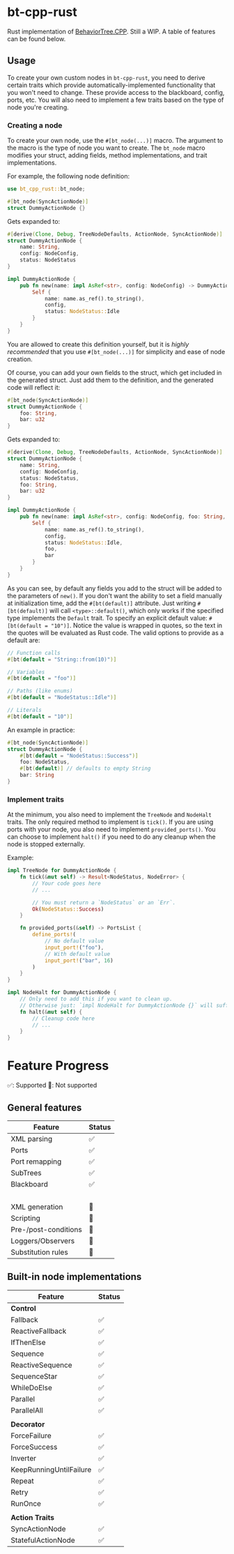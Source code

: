 # bt-cpp-rust

Rust implementation of [BehaviorTree.CPP](https://github.com/BehaviorTree/BehaviorTree.CPP). Still a WIP. A table of features can be found below.

## Usage

To create your own custom nodes in `bt-cpp-rust`, you need to derive certain traits which provide automatically-implemented functionality that you won't need to change. These provide access to the blackboard, config, ports, etc. You will also need to implement a few traits based on the type of node you're creating.

### Creating a node

To create your own node, use the `#[bt_node(...)]` macro. The argument to the macro is the type of node you want to create. The `bt_node` macro modifies your struct, adding fields, method implementations, and trait implementations.

For example, the following node definition:

```rust
use bt_cpp_rust::bt_node;

#[bt_node(SyncActionNode)]
struct DummyActionNode {}
```

Gets expanded to:

```rust
#[derive(Clone, Debug, TreeNodeDefaults, ActionNode, SyncActionNode)]
struct DummyActionNode {
    name: String,
    config: NodeConfig,
    status: NodeStatus
}

impl DummyActionNode {
    pub fn new(name: impl AsRef<str>, config: NodeConfig) -> DummyActionNode {
        Self {
            name: name.as_ref().to_string(),
            config,
            status: NodeStatus::Idle
        }
    }
}
```

You are allowed to create this definition yourself, but it is _highly recommended_ that you use `#[bt_node(...)]` for simplicity and ease of node creation.

Of course, you can add your own fields to the struct, which get included in the generated struct. Just add them to the definition, and the generated code will reflect it:

```rust
#[bt_node(SyncActionNode)]
struct DummyActionNode {
    foo: String,
    bar: u32
}
```

Gets expanded to:

```rust
#[derive(Clone, Debug, TreeNodeDefaults, ActionNode, SyncActionNode)]
struct DummyActionNode {
    name: String,
    config: NodeConfig,
    status: NodeStatus,
    foo: String,
    bar: u32
}

impl DummyActionNode {
    pub fn new(name: impl AsRef<str>, config: NodeConfig, foo: String, bar: u32) -> DummyActionNode {
        Self {
            name: name.as_ref().to_string(),
            config,
            status: NodeStatus::Idle,
            foo,
            bar
        }
    }
}
```

As you can see, by default any fields you add to the struct will be added to the parameters of `new()`. If you don't want the ability to set a field manually at initialization time, add the `#[bt(default)]` attribute. Just writing `#[bt(default)]` will call `<type>::default()`, which only works if the specified type implements the `Default` trait. To specify an explicit default value: `#[bt(default = "10")]`. Notice the value is wrapped in quotes, so the text in the quotes will be evaluated as Rust code. The valid options to provide as a default are:

```rust
// Function calls
#[bt(default = "String::from(10)")]

// Variables
#[bt(default = "foo")]

// Paths (like enums)
#[bt(default = "NodeStatus::Idle")]

// Literals
#[bt(default = "10")]
```

An example in practice:

```rust
#[bt_node(SyncActionNode)]
struct DummyActionNode {
    #[bt(default = "NodeStatus::Success")]
    foo: NodeStatus,
    #[bt(default)] // defaults to empty String
    bar: String
}
```

### Implement traits

At the minimum, you also need to implement the `TreeNode` and `NodeHalt` traits. The only required method to implement is `tick()`. If you are using ports with your node, you also need to implement `provided_ports()`. You can choose to implement `halt()` if you need to do any cleanup when the node is stopped externally.

Example:

```rust
impl TreeNode for DummyActionNode {
    fn tick(&mut self) -> Result<NodeStatus, NodeError> {
        // Your code goes here
        // ...

        // You must return a `NodeStatus` or an `Err`.
        Ok(NodeStatus::Success)
    }

    fn provided_ports(&self) -> PortsList {
        define_ports!(
            // No default value
            input_port!("foo"),
            // With default value 
            input_port!("bar", 16)
        )
    }
}

impl NodeHalt for DummyActionNode {
    // Only need to add this if you want to clean up.
    // Otherwise just: `impl NodeHalt for DummyActionNode {}` will suffice.
    fn halt(&mut self) {
        // Cleanup code here
        // ...
    }
}
```

# Feature Progress

✅: Supported
🔴: Not supported

## General features

| Feature              | Status |
| -------------------- | ------ |
| XML parsing          | ✅     |
| Ports                | ✅     |
| Port remapping       | ✅     |
| SubTrees             | ✅     |
| Blackboard           | ✅     |
| &nbsp;               |        |
| XML generation       | 🔴    |
| Scripting            | 🔴    |
| Pre-/post-conditions | 🔴    |
| Loggers/Observers    | 🔴    |
| Substitution rules   | 🔴    |

## Built-in node implementations

| Feature                 | Status |
| ----------------------- | ------ |
| __Control__             |        |
| Fallback                | ✅     |
| ReactiveFallback        | ✅     |
| IfThenElse              | ✅     |
| Sequence                | ✅     |
| ReactiveSequence        | ✅     |
| SequenceStar            | ✅     |
| WhileDoElse             | ✅     |
| Parallel                | ✅     |
| ParallelAll             | ✅     |
|                         |        |
| __Decorator__           |        |
| ForceFailure            | ✅     |
| ForceSuccess            | ✅     |
| Inverter                | ✅     |
| KeepRunningUntilFailure | ✅     |
| Repeat                  | ✅     |
| Retry                   | ✅     |
| RunOnce                 | ✅     |
|                         |        |
| __Action Traits__       |        |
| SyncActionNode          | ✅     |
| StatefulActionNode      | ✅     |
